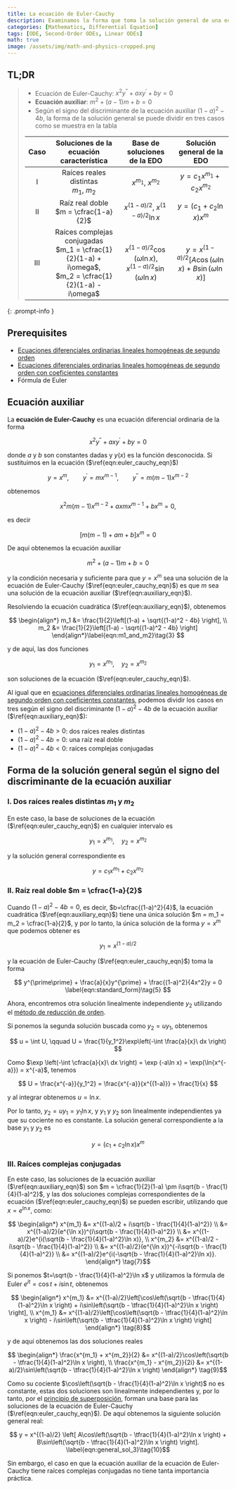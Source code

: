 ```yaml
---
title: La ecuación de Euler-Cauchy
description: Examinamos la forma que toma la solución general de una ecuación diferencial ordinaria lineal homogénea con coeficientes constantes según el signo del discriminante de la ecuación característica.
categories: [Mathematics, Differential Equation]
tags: [ODE, Second-Order ODEs, Linear ODEs]
math: true
image: /assets/img/math-and-physics-cropped.png
---
```


## TL;DR
> - Ecuación de Euler-Cauchy: $x^2y^{\prime\prime} + axy^{\prime} + by = 0$
> - **Ecuación auxiliar**: $m^2 + (a-1)m + b = 0$
> - Según el signo del discriminante de la ecuación auxiliar $(1-a)^2 - 4b$, la forma de la solución general se puede dividir en tres casos como se muestra en la tabla
>
> | Caso | Soluciones de la ecuación característica | Base de soluciones de la EDO | Solución general de la EDO |
> | :---: | :---: | :---: | :---: |
> | I | Raíces reales distintas<br>$m_1$, $m_2$ | $x^{m_1}$, $x^{m_2}$ | $y = c_1 x^{m_1} + c_2 x^{m_2}$ |
> | II | Raíz real doble<br> $m = \cfrac{1-a}{2}$ | $x^{(1-a)/2}$, $x^{(1-a)/2}\ln{x}$ | $y = (c_1 + c_2 \ln x)x^m$ |
> | III | Raíces complejas conjugadas<br> $m_1 = \cfrac{1}{2}(1-a) + i\omega$, <br> $m_2 = \cfrac{1}{2}(1-a) - i\omega$ | $x^{(1-a)/2}\cos{(\omega \ln{x})}$, <br> $x^{(1-a)/2}\sin{(\omega \ln{x})}$ | $y = x^{(1-a)/2}[A\cos{(\omega \ln{x})} + B\sin{(\omega \ln{x})}]$ |
{: .prompt-info }

## Prerequisites
- [Ecuaciones diferenciales ordinarias lineales homogéneas de segundo orden](/posts/homogeneous-linear-odes-of-second-order/)
- [Ecuaciones diferenciales ordinarias lineales homogéneas de segundo orden con coeficientes constantes](/posts/homogeneous-linear-odes-with-constant-coefficients/)
- Fórmula de Euler

## Ecuación auxiliar
La **ecuación de Euler-Cauchy** es una ecuación diferencial ordinaria de la forma

$$ x^2y^{\prime\prime} + axy^{\prime} + by = 0 \label{eqn:euler_cauchy_eqn}\tag{1} $$

donde $a$ y $b$ son constantes dadas y $y(x)$ es la función desconocida. Si sustituimos en la ecuación ($\ref{eqn:euler_cauchy_eqn}$)

$$ y=x^m, \qquad y^{\prime}=mx^{m-1}, \qquad y^{\prime\prime}=m(m-1)x^{m-2} $$

obtenemos

$$ x^2m(m-1)x^{m-2} + axmx^{m-1} + bx^m = 0, $$

es decir

$$ [m(m-1) + am + b]x^m = 0 $$

De aquí obtenemos la ecuación auxiliar

$$ m^2 + (a-1)m + b = 0 \label{eqn:auxiliary_eqn}\tag{2} $$

y la condición necesaria y suficiente para que $y=x^m$ sea una solución de la ecuación de Euler-Cauchy ($\ref{eqn:euler_cauchy_eqn}$) es que $m$ sea una solución de la ecuación auxiliar ($\ref{eqn:auxiliary_eqn}$).

Resolviendo la ecuación cuadrática ($\ref{eqn:auxiliary_eqn}$), obtenemos

$$ \begin{align*}
m_1 &= \frac{1}{2}\left[(1-a) + \sqrt{(1-a)^2 - 4b} \right], \\
m_2 &= \frac{1}{2}\left[(1-a) - \sqrt{(1-a)^2 - 4b} \right]
\end{align*}\label{eqn:m1_and_m2}\tag{3} $$

y de aquí, las dos funciones

$$ y_1 = x^{m_1}, \quad y_2 = x^{m_2}$$

son soluciones de la ecuación ($\ref{eqn:euler_cauchy_eqn}$).

Al igual que en [ecuaciones diferenciales ordinarias lineales homogéneas de segundo orden con coeficientes constantes](/posts/homogeneous-linear-odes-with-constant-coefficients/), podemos dividir los casos en tres según el signo del discriminante $(1-a)^2 - 4b$ de la ecuación auxiliar ($\ref{eqn:auxiliary_eqn}$):
- $(1-a)^2 - 4b > 0$: dos raíces reales distintas
- $(1-a)^2 - 4b = 0$: una raíz real doble
- $(1-a)^2 - 4b < 0$: raíces complejas conjugadas

## Forma de la solución general según el signo del discriminante de la ecuación auxiliar
### I. Dos raíces reales distintas $m_1$ y $m_2$
En este caso, la base de soluciones de la ecuación ($\ref{eqn:euler_cauchy_eqn}$) en cualquier intervalo es

$$ y_1 = x^{m_1}, \quad y_2 = x^{m_2} $$

y la solución general correspondiente es

$$ y = c_1 x^{m_1} + c_2 x^{m_2} \label{eqn:general_sol_1}\tag{4}$$

### II. Raíz real doble $m = \cfrac{1-a}{2}$
Cuando $(1-a)^2 - 4b = 0$, es decir, $b=\cfrac{(1-a)^2}{4}$, la ecuación cuadrática ($\ref{eqn:auxiliary_eqn}$) tiene una única solución $m = m_1 = m_2 = \cfrac{1-a}{2}$, y por lo tanto, la única solución de la forma $y = x^m$ que podemos obtener es

$$ y_1 = x^{(1-a)/2} $$

y la ecuación de Euler-Cauchy ($\ref{eqn:euler_cauchy_eqn}$) toma la forma

$$ y^{\prime\prime} + \frac{a}{x}y^{\prime} + \frac{(1-a)^2}{4x^2}y = 0 \label{eqn:standard_form}\tag{5} $$

Ahora, encontremos otra solución linealmente independiente $y_2$ utilizando el [método de reducción de orden](/posts/homogeneous-linear-odes-of-second-order/#reducción-de-orden).

Si ponemos la segunda solución buscada como $y_2=uy_1$, obtenemos

$$ u = \int U, \qquad U = \frac{1}{y_1^2}\exp\left(-\int \frac{a}{x}\ dx \right) $$

Como $\exp \left(-\int \cfrac{a}{x}\ dx \right) = \exp (-a\ln x) = \exp(\ln{x^{-a}}) = x^{-a}$, tenemos

$$ U = \frac{x^{-a}}{y_1^2} = \frac{x^{-a}}{x^{(1-a)}} = \frac{1}{x} $$

y al integrar obtenemos $u = \ln x$.

Por lo tanto, $y_2 = uy_1 = y_1 \ln x$, y $y_1$ y $y_2$ son linealmente independientes ya que su cociente no es constante. La solución general correspondiente a la base $y_1$ y $y_2$ es

$$ y = (c_1 + c_2 \ln x)x^m \label{eqn:general_sol_2}\tag{6}$$

### III. Raíces complejas conjugadas
En este caso, las soluciones de la ecuación auxiliar ($\ref{eqn:auxiliary_eqn}$) son $m = \cfrac{1}{2}(1-a) \pm i\sqrt{b - \frac{1}{4}(1-a)^2}$, y las dos soluciones complejas correspondientes de la ecuación ($\ref{eqn:euler_cauchy_eqn}$) se pueden escribir, utilizando que $x=e^{\ln x}$, como:

$$ \begin{align*}
x^{m_1} &= x^{(1-a)/2 + i\sqrt{b - \frac{1}{4}(1-a)^2}} \\
&= x^{(1-a)/2}(e^{\ln x})^{i\sqrt{b - \frac{1}{4}(1-a)^2}} \\
&= x^{(1-a)/2}e^{i(\sqrt{b - \frac{1}{4}(1-a)^2}\ln x)}, \\
x^{m_2} &= x^{(1-a)/2 - i\sqrt{b - \frac{1}{4}(1-a)^2}} \\
&= x^{(1-a)/2}(e^{\ln x})^{-i\sqrt{b - \frac{1}{4}(1-a)^2}} \\
&= x^{(1-a)/2}e^{i(-\sqrt{b - \frac{1}{4}(1-a)^2}\ln x)}.
\end{align*} \tag{7}$$

Si ponemos $t=\sqrt{b - \frac{1}{4}(1-a)^2}\ln x$ y utilizamos la fórmula de Euler $e^{it} = \cos{t} + i\sin{t}$, obtenemos

$$ \begin{align*}
x^{m_1} &= x^{(1-a)/2}\left[\cos\left(\sqrt{b - \tfrac{1}{4}(1-a)^2}\ln x \right) + i\sin\left(\sqrt{b - \tfrac{1}{4}(1-a)^2}\ln x \right) \right], \\
x^{m_1} &= x^{(1-a)/2}\left[\cos\left(\sqrt{b - \tfrac{1}{4}(1-a)^2}\ln x \right) - i\sin\left(\sqrt{b - \tfrac{1}{4}(1-a)^2}\ln x \right) \right]
\end{align*} \tag{8}$$

y de aquí obtenemos las dos soluciones reales

$$ \begin{align*}
\frac{x^{m_1} + x^{m_2}}{2} &= x^{(1-a)/2}\cos\left(\sqrt{b - \tfrac{1}{4}(1-a)^2}\ln x \right), \\
\frac{x^{m_1} - x^{m_2}}{2i} &= x^{(1-a)/2}\sin\left(\sqrt{b - \tfrac{1}{4}(1-a)^2}\ln x \right)
\end{align*} \tag{9}$$

Como su cociente $\cos\left(\sqrt{b - \frac{1}{4}(1-a)^2}\ln x \right)$ no es constante, estas dos soluciones son linealmente independientes y, por lo tanto, por el [principio de superposición](/posts/homogeneous-linear-odes-of-second-order/#principio-de-superposición), forman una base para las soluciones de la ecuación de Euler-Cauchy ($\ref{eqn:euler_cauchy_eqn}$). De aquí obtenemos la siguiente solución general real:

$$ y = x^{(1-a)/2} \left[ A\cos\left(\sqrt{b - \tfrac{1}{4}(1-a)^2}\ln x \right) + B\sin\left(\sqrt{b - \tfrac{1}{4}(1-a)^2}\ln x \right) \right]. \label{eqn:general_sol_3}\tag{10}$$

Sin embargo, el caso en que la ecuación auxiliar de la ecuación de Euler-Cauchy tiene raíces complejas conjugadas no tiene tanta importancia práctica.
